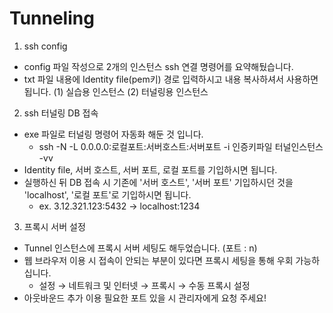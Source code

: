 # Tunneling

1. ssh config
- config 파일 작성으로 2개의 인스턴스 ssh 연결 명령어를 요약해뒀습니다.
- txt 파일 내용에 Identity file(pem키) 경로 입력하시고 내용 복사하셔서 사용하면 됩니다.
(1) 실습용 인스턴스
(2) 터널링용 인스턴스

2. ssh 터널링 DB 접속
- exe 파일로 터널링 명령어 자동화 해둔 것 입니다.
	- ssh -N -L 0.0.0.0:로컬포트:서버호스트:서버포트 -i 인증키파일 터널인스턴스 -vv
- Identity file, 서버 호스트, 서버 포트, 로컬 포트를 기입하시면 됩니다.
- 실행하신 뒤 DB 접속 시 기존에 '서버 호스트', '서버 포트' 기입하시던 것을 'localhost', '로컬 포트'로 기입하시면 됩니다.
	- ex. 3.12.321.123:5432 → localhost:1234
3. 프록시 서버 설정
- Tunnel 인스턴스에 프록시 서버 세팅도 해두었습니다. (포트 : n)
- 웹 브라우저 이용 시 접속이 안되는 부분이 있다면 프록시 세팅을 통해 우회 가능하십니다.
	- 설정 → 네트워크 및 인터넷 → 프록시 → 수동 프록시 설정
- 아웃바운드 추가 이용 필요한 포트 있을 시 관리자에게 요청 주세요!